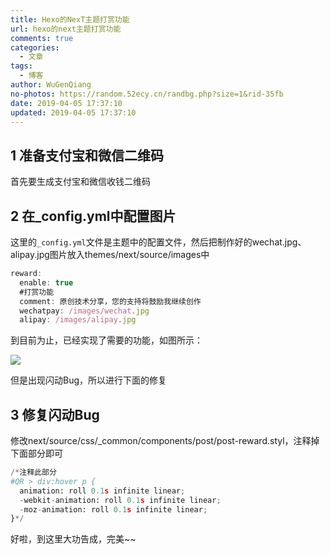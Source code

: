 ```yaml
---
title: Hexo的NexT主题打赏功能
url: hexo的next主题打赏功能
comments: true
categories:
  - 文章
tags:
  - 博客
author: WuGenQiang
no-photos: https://random.52ecy.cn/randbg.php?size=1&rid-35fb
date: 2019-04-05 17:37:10
updated: 2019-04-05 17:37:10
---
```


## 1 准备支付宝和微信二维码

首先要生成支付宝和微信收钱二维码
## 2 在_config.yml中配置图片
这里的`_config.yml`文件是主题中的配置文件，然后把制作好的wechat.jpg、alipay.jpg图片放入themes/next/source/images中

```js
reward:
  enable: true
  #打赏功能
  comment: 原创技术分享，您的支持将鼓励我继续创作
  wechatpay: /images/wechat.jpg
  alipay: /images/alipay.jpg
```
到目前为止，已经实现了需要的功能，如图所示：

![](https://wugenqiang.github.io/PictureBed/pictures/20190405180715.png)

但是出现闪动Bug，所以进行下面的修复

## 3 修复闪动Bug

修改next/source/css/_common/components/post/post-reward.styl，注释掉下面部分即可

```python
/*注释此部分
#QR > div:hover p {
  animation: roll 0.1s infinite linear;
  -webkit-animation: roll 0.1s infinite linear;
  -moz-animation: roll 0.1s infinite linear;
}*/
```

好啦，到这里大功告成，完美~~

